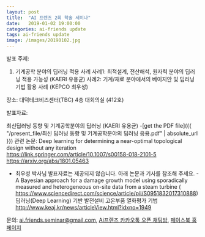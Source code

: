 ```yaml
---
layout: post
title:  "AI 프렌즈 2회 학술 세미나"
date:   2019-01-02 19:00:00
categories: ai-friends update
tags: ai-friends update
image: /images/20190102.jpg
---
```


발표 주제: 
1. 기계공학 분야의 딥러닝 적용 사례
  사례1: 최적설계, 전산해석, 원자력 분야의 딥러닝 적용 가능성 (KAERI 유용균)
  사례2: 기계/재료 분야에서의 베이지안 및 딥러닝 기법 활용 사례 (KEPCO 최우성)

장소: 대덕테크비즈센터(TBC) 4층 대회의실 (412호)



발표자료:

최신딥러닝 동향 및 기계공학분야의 딥러닝 (KAERI 유용균)
-[get the PDF file]({{ "/present_file/최신 딥러닝 동향 및 기계공학분야의 딥러닝 응용.pdf" | absolute_url }})
관련 논문: Deep learning for determining a near-optimal topological design without any iteration
https://link.springer.com/article/10.1007/s00158-018-2101-5
https://arxiv.org/abs/1801.05463

* 최우성 박사님 발표자료는 제공되지 않습니다. 아래 논문과 기사를 참조해 주세요.
-A Bayesian approach for a damage growth model using sporadically measured and heterogeneous on-site data from a steam turbine ( https://www.sciencedirect.com/science/article/pii/S0951832017310888)
딥러닝(Deep Learning) 기반 발전설비 고온부품 열화평가 기법 http://www.keaj.kr/news/articleView.html?idxno=1949









문의: ai.friends.seminar@gmail.com,
[Ai프렌즈 카카오톡 오픈 채팅방][kakao_ai],
[페이스북 홈페이지][facebook_ai]

[kakao_ai]:     https://open.kakao.com/o/ggewxi2
[facebook_ai]:  https://www.facebook.com/groups/aifriend/
